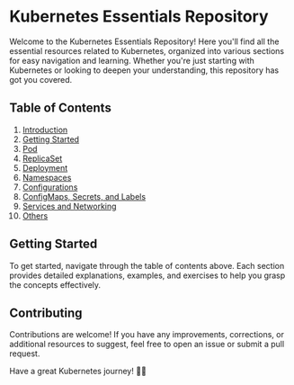 # Kubernetes Essentials Repository

Welcome to the Kubernetes Essentials Repository! Here you'll find all the essential resources related to Kubernetes, organized into various sections for easy navigation and learning. Whether you're just starting with Kubernetes or looking to deepen your understanding, this repository has got you covered.

## Table of Contents

1. [Introduction](./01%20Introduction.md)
2. [Getting Started](./02%20Getting%20Started.md)
3. [Pod](./03%20Pod.md)
4. [ReplicaSet](./04%20ReplicaSet.md)
5. [Deployment](./05%20Deployment.md)
6. [Namespaces](./06%20Namespaces.md)
7. [Configurations](./07%20Configurations.md)
8. [ConfigMaps, Secrets, and Labels](./08%20ConfigMaps%20Secrets%20and%20Labels.md)
9. [Services and Networking](./09%20Services%20and%20Networking.md)
10. [Others](./10%20Others.md)

## Getting Started

To get started, navigate through the table of contents above. Each section provides detailed explanations, examples, and exercises to help you grasp the concepts effectively.

## Contributing

Contributions are welcome! If you have any improvements, corrections, or additional resources to suggest, feel free to open an issue or submit a pull request.

Have a great Kubernetes journey! 🚀🐳
